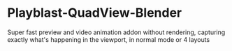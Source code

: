 # Playblast-QuadView-Blender
Super fast preview and video animation addon without rendering, capturing exactly what's happening in the viewport, in normal mode or 4 layouts
